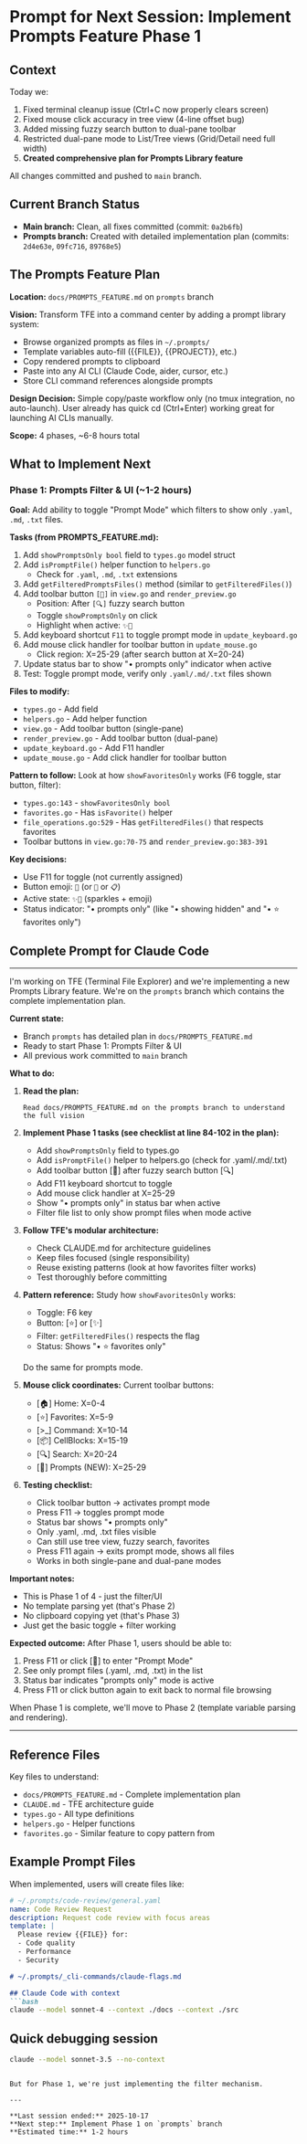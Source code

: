 # Prompt for Next Session: Implement Prompts Feature Phase 1

## Context

Today we:
1. Fixed terminal cleanup issue (Ctrl+C now properly clears screen)
2. Fixed mouse click accuracy in tree view (4-line offset bug)
3. Added missing fuzzy search button to dual-pane toolbar
4. Restricted dual-pane mode to List/Tree views (Grid/Detail need full width)
5. **Created comprehensive plan for Prompts Library feature**

All changes committed and pushed to `main` branch.

## Current Branch Status

- **Main branch:** Clean, all fixes committed (commit: `0a2b6fb`)
- **Prompts branch:** Created with detailed implementation plan (commits: `2d4e63e`, `09fc716`, `89768e5`)

## The Prompts Feature Plan

**Location:** `docs/PROMPTS_FEATURE.md` on `prompts` branch

**Vision:** Transform TFE into a command center by adding a prompt library system:
- Browse organized prompts as files in `~/.prompts/`
- Template variables auto-fill ({{FILE}}, {{PROJECT}}, etc.)
- Copy rendered prompts to clipboard
- Paste into any AI CLI (Claude Code, aider, cursor, etc.)
- Store CLI command references alongside prompts

**Design Decision:** Simple copy/paste workflow only (no tmux integration, no auto-launch). User already has quick cd (Ctrl+Enter) working great for launching AI CLIs manually.

**Scope:** 4 phases, ~6-8 hours total

## What to Implement Next

### Phase 1: Prompts Filter & UI (~1-2 hours)

**Goal:** Add ability to toggle "Prompt Mode" which filters to show only `.yaml`, `.md`, `.txt` files.

**Tasks (from PROMPTS_FEATURE.md):**

1. Add `showPromptsOnly bool` field to `types.go` model struct
2. Add `isPromptFile()` helper function to `helpers.go`
   - Check for `.yaml`, `.md`, `.txt` extensions
3. Add `getFilteredPromptsFiles()` method (similar to `getFilteredFiles()`)
4. Add toolbar button `[📝]` in `view.go` and `render_preview.go`
   - Position: After `[🔍]` fuzzy search button
   - Toggle `showPromptsOnly` on click
   - Highlight when active: `✨📝`
5. Add keyboard shortcut `F11` to toggle prompt mode in `update_keyboard.go`
6. Add mouse click handler for toolbar button in `update_mouse.go`
   - Click region: X=25-29 (after search button at X=20-24)
7. Update status bar to show "• prompts only" indicator when active
8. Test: Toggle prompt mode, verify only `.yaml/.md/.txt` files shown

**Files to modify:**
- `types.go` - Add field
- `helpers.go` - Add helper function
- `view.go` - Add toolbar button (single-pane)
- `render_preview.go` - Add toolbar button (dual-pane)
- `update_keyboard.go` - Add F11 handler
- `update_mouse.go` - Add click handler for toolbar button

**Pattern to follow:**
Look at how `showFavoritesOnly` works (F6 toggle, star button, filter):
- `types.go:143` - `showFavoritesOnly bool`
- `favorites.go` - Has `isFavorite()` helper
- `file_operations.go:529` - Has `getFilteredFiles()` that respects favorites
- Toolbar buttons in `view.go:70-75` and `render_preview.go:383-391`

**Key decisions:**
- Use F11 for toggle (not currently assigned)
- Button emoji: `📝` (or `💬` or `📋`)
- Active state: `✨📝` (sparkles + emoji)
- Status indicator: "• prompts only" (like "• showing hidden" and "• ⭐ favorites only")

## Complete Prompt for Claude Code

---

I'm working on TFE (Terminal File Explorer) and we're implementing a new Prompts Library feature. We're on the `prompts` branch which contains the complete implementation plan.

**Current state:**
- Branch `prompts` has detailed plan in `docs/PROMPTS_FEATURE.md`
- Ready to start Phase 1: Prompts Filter & UI
- All previous work committed to `main` branch

**What to do:**

1. **Read the plan:**
   ```
   Read docs/PROMPTS_FEATURE.md on the prompts branch to understand the full vision
   ```

2. **Implement Phase 1 tasks (see checklist at line 84-102 in the plan):**
   - Add `showPromptsOnly` field to types.go
   - Add `isPromptFile()` helper to helpers.go (check for .yaml/.md/.txt)
   - Add toolbar button [📝] after fuzzy search button [🔍]
   - Add F11 keyboard shortcut to toggle
   - Add mouse click handler at X=25-29
   - Show "• prompts only" in status bar when active
   - Filter file list to only show prompt files when mode active

3. **Follow TFE's modular architecture:**
   - Check CLAUDE.md for architecture guidelines
   - Keep files focused (single responsibility)
   - Reuse existing patterns (look at how favorites filter works)
   - Test thoroughly before committing

4. **Pattern reference:**
   Study how `showFavoritesOnly` works:
   - Toggle: F6 key
   - Button: [⭐] or [✨]
   - Filter: `getFilteredFiles()` respects the flag
   - Status: Shows "• ⭐ favorites only"

   Do the same for prompts mode.

5. **Mouse click coordinates:**
   Current toolbar buttons:
   - [🏠] Home: X=0-4
   - [⭐] Favorites: X=5-9
   - [>_] Command: X=10-14
   - [📦] CellBlocks: X=15-19
   - [🔍] Search: X=20-24
   - [📝] Prompts (NEW): X=25-29

6. **Testing checklist:**
   - Click toolbar button → activates prompt mode
   - Press F11 → toggles prompt mode
   - Status bar shows "• prompts only"
   - Only .yaml, .md, .txt files visible
   - Can still use tree view, fuzzy search, favorites
   - Press F11 again → exits prompt mode, shows all files
   - Works in both single-pane and dual-pane modes

**Important notes:**
- This is Phase 1 of 4 - just the filter/UI
- No template parsing yet (that's Phase 2)
- No clipboard copying yet (that's Phase 3)
- Just get the basic toggle + filter working

**Expected outcome:**
After Phase 1, users should be able to:
1. Press F11 or click [📝] to enter "Prompt Mode"
2. See only prompt files (.yaml, .md, .txt) in the list
3. Status bar indicates "prompts only" mode is active
4. Press F11 or click button again to exit back to normal file browsing

When Phase 1 is complete, we'll move to Phase 2 (template variable parsing and rendering).

---

## Reference Files

Key files to understand:
- `docs/PROMPTS_FEATURE.md` - Complete implementation plan
- `CLAUDE.md` - TFE architecture guide
- `types.go` - All type definitions
- `helpers.go` - Helper functions
- `favorites.go` - Similar feature to copy pattern from

## Example Prompt Files

When implemented, users will create files like:

```yaml
# ~/.prompts/code-review/general.yaml
name: Code Review Request
description: Request code review with focus areas
template: |
  Please review {{FILE}} for:
  - Code quality
  - Performance
  - Security
```

```markdown
# ~/.prompts/_cli-commands/claude-flags.md

## Claude Code with context
```bash
claude --model sonnet-4 --context ./docs --context ./src
```

## Quick debugging session
```bash
claude --model sonnet-3.5 --no-context
```
```

But for Phase 1, we're just implementing the filter mechanism.

---

**Last session ended:** 2025-10-17
**Next step:** Implement Phase 1 on `prompts` branch
**Estimated time:** 1-2 hours
